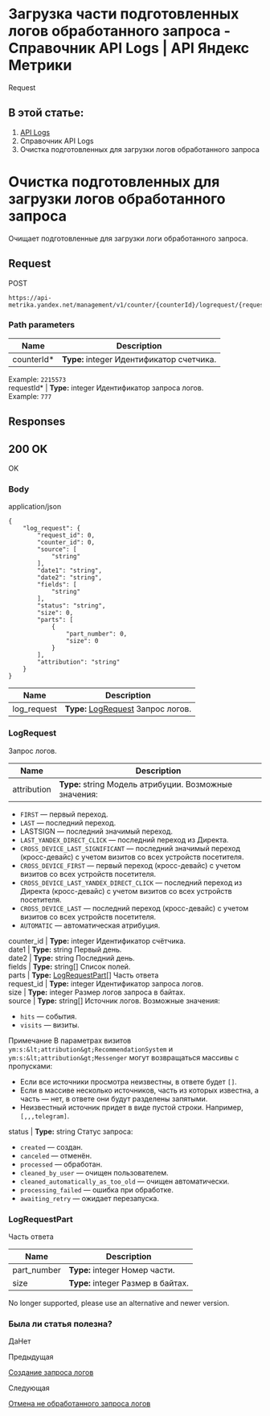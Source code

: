 # Загрузка части подготовленных логов обработанного запроса - Справочник API Logs | API Яндекс Метрики

Request

## В этой статье:

  1. [API Logs](../index.md)
  2. Справочник API Logs
  3. Очистка подготовленных для загрузки логов обработанного запроса

# Очистка подготовленных для загрузки логов обработанного запроса

Очищает подготовленные для загрузки логи обработанного запроса.

## [](ru/logs/openapi/clean#request)Request

POST
    
    
    https://api-metrika.yandex.net/management/v1/counter/{counterId}/logrequest/{requestId}/clean
    

### [](ru/logs/openapi/clean#path-parameters)Path parameters

**Name** |  **Description**  
---|---  
counterId* |  **Type:** integer<int32> Идентификатор счетчика.  
Example: `2215573`  
requestId* |  **Type:** integer<int32> Идентификатор запроса логов.  
Example: `777`  
  
## [](ru/logs/openapi/clean#responses)Responses

## [](ru/logs/openapi/clean#200-ok)200 OK

OK

### [](ru/logs/openapi/clean#body)Body

application/json
    
    
    {
        "log_request": {
            "request_id": 0,
            "counter_id": 0,
            "source": [
                "string"
            ],
            "date1": "string",
            "date2": "string",
            "fields": [
                "string"
            ],
            "status": "string",
            "size": 0,
            "parts": [
                {
                    "part_number": 0,
                    "size": 0
                }
            ],
            "attribution": "string"
        }
    }
    

**Name** |  **Description**  
---|---  
log_request |  **Type:** [LogRequest](clean.md) Запрос логов.  
  
### [](ru/logs/openapi/clean#logrequest)LogRequest

Запрос логов.

**Name** |  **Description**  
---|---  
attribution |  **Type:** string Модель атрибуции. Возможные значения:

  * `FIRST` — первый переход.
  * `LAST` — последний переход.
  * LASTSIGN — последний значимый переход.
  * `LAST_YANDEX_DIRECT_CLICK` — последний переход из Директа.
  * `CROSS_DEVICE_LAST_SIGNIFICANT` — последний значимый переход (кросс-девайс) с учетом визитов со всех устройств посетителя.
  * `CROSS_DEVICE_FIRST` — первый переход (кросс-девайс) с учетом визитов со всех устройств посетителя.
  * `CROSS_DEVICE_LAST_YANDEX_DIRECT_CLICK` — последний переход из Директа (кросс-девайс) с учетом визитов со всех устройств посетителя.
  * `CROSS_DEVICE_LAST` — последний переход (кросс-девайс) с учетом визитов со всех устройств посетителя.
  * `AUTOMATIC` — автоматическая атрибуция.

  
counter_id |  **Type:** integer<int32> Идентификатор счётчика.  
date1 |  **Type:** string Первый день.  
date2 |  **Type:** string Последний день.  
fields |  **Type:** string[] Список полей.  
parts |  **Type:** [LogRequestPart](clean.md)[] Часть ответа  
request_id |  **Type:** integer<int32> Идентификатор запроса логов.  
size |  **Type:** integer Размер логов запроса в байтах.  
source |  **Type:** string[] Источник логов. Возможные значения:

  * `hits` — события.
  * `visits` — визиты.

Примечание В параметрах визитов `ym:s:&lt;attribution&gt;RecommendationSystem` и `ym:s:&lt;attribution&gt;Messenger` могут возвращаться массивы с пропусками:

  * Если все источники просмотра неизвестны, в ответе будет `[]`.
  * Если в массиве несколько источников, часть из которых известна, а часть — нет, в ответе они будут разделены запятыми.
  * Неизвестный источник придет в виде пустой строки. Например, `[,,,telegram]`.

  
status |  **Type:** string Статус запроса:

  * `created` — создан.
  * `canceled` — отменён.
  * `processed` — обработан.
  * `cleaned_by_user` — очищен пользователем.
  * `cleaned_automatically_as_too_old` — очищен автоматически.
  * `processing_failed` — ошибка при обработке.
  * `awaiting_retry` — ожидает перезапуска.

  
  
### [](ru/logs/openapi/clean#logrequestpart)LogRequestPart

Часть ответа

**Name** |  **Description**  
---|---  
part_number |  **Type:** integer<int32> Номер части.  
size |  **Type:** integer<int64> Размер в байтах.  
  
No longer supported, please use an alternative and newer version.

### Была ли статья полезна?

ДаНет

Предыдущая

[Создание запроса логов](createlogrequest.md)

Следующая

[Отмена не обработанного запроса логов](cancel.md)